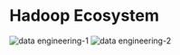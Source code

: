 # Hadoop Ecosystem

![data engineering-1](https://cloud.githubusercontent.com/assets/19809692/25786664/ec14aa0e-3366-11e7-9949-ab603e3233dc.JPG)
![data engineering-2](https://cloud.githubusercontent.com/assets/19809692/25786668/f9d80334-3366-11e7-9b8b-65a30f3c3ad0.JPG)
